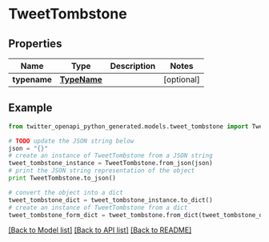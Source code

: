 # TweetTombstone


## Properties
Name | Type | Description | Notes
------------ | ------------- | ------------- | -------------
**typename** | [**TypeName**](TypeName.md) |  | [optional] 

## Example

```python
from twitter_openapi_python_generated.models.tweet_tombstone import TweetTombstone

# TODO update the JSON string below
json = "{}"
# create an instance of TweetTombstone from a JSON string
tweet_tombstone_instance = TweetTombstone.from_json(json)
# print the JSON string representation of the object
print TweetTombstone.to_json()

# convert the object into a dict
tweet_tombstone_dict = tweet_tombstone_instance.to_dict()
# create an instance of TweetTombstone from a dict
tweet_tombstone_form_dict = tweet_tombstone.from_dict(tweet_tombstone_dict)
```
[[Back to Model list]](../README.md#documentation-for-models) [[Back to API list]](../README.md#documentation-for-api-endpoints) [[Back to README]](../README.md)


